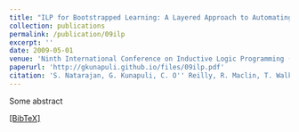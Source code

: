 ```yaml
---
title: "ILP for Bootstrapped Learning: A Layered Approach to Automating the ILP Setup Problem"
collection: publications
permalink: /publication/09ilp
excerpt: ''
date: 2009-05-01
venue: 'Ninth International Conference on Inductive Logic Programming (ILP''09), Leuven, Belgium, 2009'
paperurl: 'http://gkunapuli.github.io/files/09ilp.pdf'
citation: 'S. Natarajan, G. Kunapuli, C. O'' Reilly, R. Maclin, T. Walker, D. Page and J. W. Shavlik. <b> ILP for Bootstrapped Learning: A Layered Approach to Automating the ILP Setup Problem. </b> <i> Ninth International Conference on Inductive Logic Programming </i> (ILP''09), Leuven, Belgium, July 2-4, 2009.'
---
```

Some abstract

[[BibTeX]](http://gkunapuli.github.io/files/09ilp.bib)
